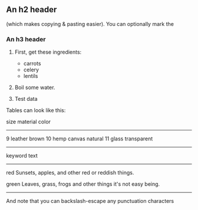An h2 header
------------

(which makes copying & pasting easier). You can optionally mark the

### An h3 header ###


 1. First, get these ingredients:

      * carrots
      * celery
      * lentils

 2. Boil some water.
 3. Test data
[^1]: Footnote text goes here.

Tables can look like this:

size  material      color
----  ------------  ------------
9     leather       brown
10    hemp canvas   natural
11    glass         transparent
--------  -----------------------
keyword   text
--------  -----------------------
red       Sunsets, apples, and
          other red or reddish
          things.

green     Leaves, grass, frogs
          and other things it's
          not easy being.
--------  -----------------------

And note that you can backslash-escape any punctuation characters
